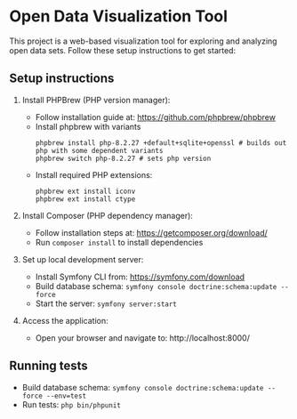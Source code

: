 # Open Data Visualization Tool

This project is a web-based visualization tool for exploring and analyzing open data sets. Follow these setup instructions to get started:

## Setup instructions

1. Install PHPBrew (PHP version manager):
   - Follow installation guide at: https://github.com/phpbrew/phpbrew
   - Install phpbrew with variants
     ```
     phpbrew install php-8.2.27 +default+sqlite+openssl # builds out php with some dependent variants
     phpbrew switch php-8.2.27 # sets php version
     ```
   - Install required PHP extensions:
     ```
     phpbrew ext install iconv
     phpbrew ext install ctype
     ```

3. Install Composer (PHP dependency manager):
   - Follow installation steps at: https://getcomposer.org/download/
   - Run `composer install` to install dependencies

4. Set up local development server:
   - Install Symfony CLI from: https://symfony.com/download
   - Build database schema: `symfony console doctrine:schema:update --force`
   - Start the server: `symfony server:start`

5. Access the application:
   - Open your browser and navigate to: http://localhost:8000/

## Running tests

- Build database schema: `symfony console doctrine:schema:update --force --env=test`
- Run tests: `php bin/phpunit`
